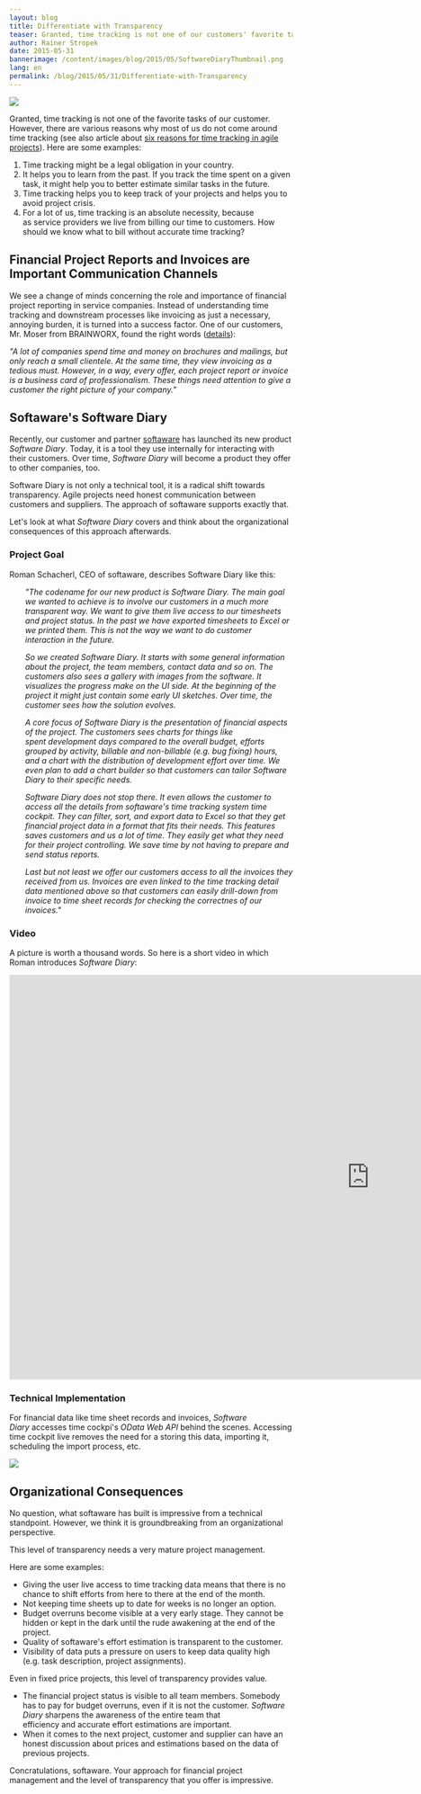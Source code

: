 ```yaml
---
layout: blog
title: Differentiate with Transparency
teaser: Granted, time tracking is not one of our customers' favorite tasks. However, it has to be done for accounting, because of legal obligations, etc. But does it have to be like this? Is it possible to differentiate from ones competition with an outstanding time tracking organization and software? Our partner softaware believes in that and has built a "Software Diary". It uses time cockpit behind the scenes.
author: Rainer Stropek
date: 2015-05-31
bannerimage: /content/images/blog/2015/05/SoftwareDiaryThumbnail.png
lang: en
permalink: /blog/2015/05/31/Differentiate-with-Transparency
---
```


<p xmlns="http://www.w3.org/1999/xhtml">
  <img src="{{site.baseurl}}/content/images/blog/2015/05/SoftwareDiary.png" />
</p><p xmlns="http://www.w3.org/1999/xhtml">Granted, time tracking is not one of the favorite tasks of our customer. However, there are various reasons why most of us do not come around time tracking (see also article about <a href="~/blog/2013/06/25/Six-Reasons-for-Time-Tracking-in-Agile-Projects" target="_blank">six reasons for time tracking in agile projects</a>). Here are some examples:<br /></p><ol xmlns="http://www.w3.org/1999/xhtml">
  <li>Time tracking might be a legal obligation in your country.</li>
  <li>It helps you to learn from the past. If you track the time spent on a given task, it might help you to better estimate similar tasks in the future.</li>
  <li>Time tracking helps you to keep track of your projects and helps you to avoid project crisis.</li>
  <li>For a lot of us, time tracking is an absolute necessity, because as service providers we live from billing our time to customers. How should we know what to bill without accurate time tracking?</li>
</ol><h2 xmlns="http://www.w3.org/1999/xhtml">Financial Project Reports and Invoices are Important Communication Channels
<br /></h2><p xmlns="http://www.w3.org/1999/xhtml">We see a change of minds concerning the role and importance of financial project reporting in service companies. Instead of understanding time tracking and downstream processes like invoicing as just a necessary, annoying burden, it is turned into a success factor. One of our customers, Mr. Moser from BRAINWORX, found the right words (<a href="~/solutions/case-studies/Brainworx" target="_blank">details</a>):</p><p class="showcase" xmlns="http://www.w3.org/1999/xhtml">
  <em>"A lot of companies spend time and money on brochures and mailings, but only reach a small clientele. At the same time, they view invoicing as a tedious must. However, in a way, every offer, each project report or invoice is a business card of professionalism. These things need attention to give a customer the right picture of your company."</em>
</p><h2 xmlns="http://www.w3.org/1999/xhtml">Softaware's Software Diary
<br /></h2><p xmlns="http://www.w3.org/1999/xhtml">Recently, our customer and partner <a href="http://www.softaware.at" target="_blank">softaware</a> has launched its new product <em>Software Diary</em>. Today, it is a tool they use internally for interacting with their customers. Over time, <em>Software Diary</em> will become a product they offer to other companies, too.</p><p class="showcase" xmlns="http://www.w3.org/1999/xhtml">Software Diary is not only a technical tool, it is a radical shift towards transparency. Agile projects need honest communication between customers and suppliers. The approach of softaware supports exactly that.</p><p xmlns="http://www.w3.org/1999/xhtml">Let's look at what <em>Software Diary</em> covers and think about the organizational consequences of this approach afterwards.</p><h3 xmlns="http://www.w3.org/1999/xhtml">Project Goal</h3><p xmlns="http://www.w3.org/1999/xhtml">Roman Schacherl, CEO of softaware, describes Software Diary like this:</p><div style="margin-left: 2em" data-mce-style="margin-left: 2em" xmlns="http://www.w3.org/1999/xhtml">
  <p>
    <em>"The codename for our new product is Software Diary. The main goal we wanted to achieve is to involve our customers in a much more transparent way. We want to give them live access to our timesheets and project status. In the past we have exported timesheets to Excel or we printed them. This is not the way we want to do customer interaction in the future.</em>
  </p>
  <p>
    <em>So we created Software Diary. It starts with some general information about the project, the team members, contact data and so on. The customers also sees a gallery with images from the software. It visualizes the progress make on the UI side. At the beginning of the project it might just contain some early UI sketches. Over time, the customer sees how the solution evolves.</em>
  </p>
  <p>
    <em>A core focus of Software Diary is the presentation of financial aspects of the project. The customers sees charts for things like spent development days compared to the overall budget, efforts grouped by activity, billable and non-billable (e.g. bug fixing) hours, and a chart with the distribution of development effort over time. We even plan to add a chart builder so that customers can tailor Software Diary to their specific needs.</em>
    <br />
  </p>
  <p>
    <em>Software Diary does not stop there. It even allows the customer to access all the details from softaware's time tracking system time cockpit. They can filter, sort, and export data to Excel so that they get financial project data in a format that fits their needs. This features saves customers and us a lot of time. They easily get what they need for their project controlling. We save time by not having to prepare and send status reports.</em>
  </p>
  <p>
    <em>Last but not least we offer our customers access to all the invoices they received from us. Invoices are even linked to the time tracking detail data mentioned above so that customers can easily drill-down from invoice to time sheet records for checking the correctnes of our invoices."</em>
  </p>
</div><h3 xmlns="http://www.w3.org/1999/xhtml">Video</h3><p xmlns="http://www.w3.org/1999/xhtml">A picture is worth a thousand words. So here is a short video in which Roman introduces <em>Software Diary</em>:</p><div class="videoWrapper" xmlns="http://www.w3.org/1999/xhtml">
  <iframe width="1280" height="720" src="https://www.youtube.com/embed/zkWfS-LbW4Y?rel=0" frameborder="0" allowfullscreen="allowfullscreen"></iframe>
</div><h3 xmlns="http://www.w3.org/1999/xhtml">Technical Implementation</h3><p xmlns="http://www.w3.org/1999/xhtml">For financial data like time sheet records and invoices, <em>Software Diary</em> accesses time cockpi's <em>OData Web API</em> behind the scenes. Accessing time cockpit live removes the need for a storing this data, importing it, scheduling the import process, etc.</p><p xmlns="http://www.w3.org/1999/xhtml">
  <img src="{{site.baseurl}}/content/images/blog/2015/05/SoftwareDiaryTechnicalArchitecture.png" />
</p><h2 xmlns="http://www.w3.org/1999/xhtml">Organizational Consequences</h2><p xmlns="http://www.w3.org/1999/xhtml">No question, what softaware has built is impressive from a technical standpoint. However, we think it is groundbreaking from an organizational perspective.</p><p class="showcase" xmlns="http://www.w3.org/1999/xhtml">This level of transparency needs a very mature project management.</p><p xmlns="http://www.w3.org/1999/xhtml">Here are some examples:</p><ul xmlns="http://www.w3.org/1999/xhtml">
  <li>Giving the user live access to time tracking data means that there is no chance to shift efforts from here to there at the end of the month.</li>
  <li>Not keeping time sheets up to date for weeks is no longer an option.
<br /></li>
  <li>Budget overruns become visible at a very early stage. They cannot be hidden or kept in the dark until the rude awakening at the end of the project.</li>
  <li>Quality of softaware's effort estimation is transparent to the customer.</li>
  <li>Visibility of data puts a pressure on users to keep data quality high (e.g. task description, project assignments).</li>
</ul><p xmlns="http://www.w3.org/1999/xhtml">Even in fixed price projects, this level of transparency provides value.</p><ul xmlns="http://www.w3.org/1999/xhtml">
  <li>The financial project status is visible to all team members. Somebody has to pay for budget overruns, even if it is not the customer. <em>Software Diary</em> sharpens the awareness of the entire team that efficiency and accurate effort estimations are important.
<br /></li>
  <li>When it comes to the next project, customer and supplier can have an honest discussion about prices and estimations based on the data of previous projects.
<br /></li>
</ul><p xmlns="http://www.w3.org/1999/xhtml">Concratulations, softaware. Your approach for financial project management and the level of transparency that you offer is impressive.</p>